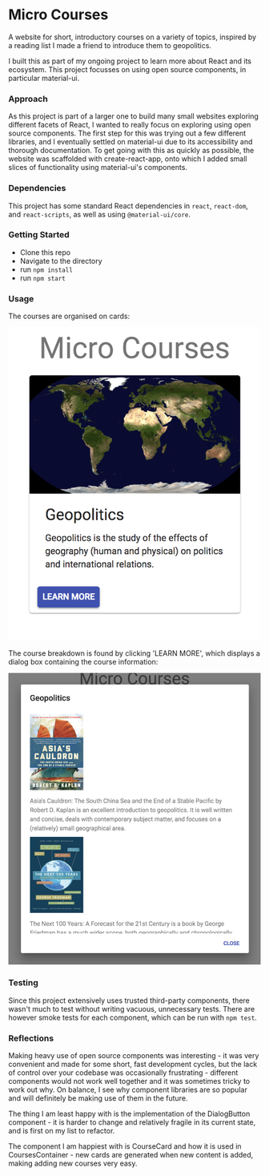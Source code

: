 # Micro Courses

A website for short, introductory courses on a variety of topics, inspired by a reading list I made a friend to introduce them to geopolitics.

I built this as part of my ongoing project to learn more about React and its ecosystem. This project focusses on using open source components, in particular material-ui.

### Approach

As this project is part of a larger one to build many small websites exploring different facets of React, I wanted to really focus on exploring using open source components. The first step for this was trying out a few different libraries, and I eventually settled on material-ui due to its accessibility and thorough documentation. To get going with this as quickly as possible, the website was scaffolded with create-react-app, onto which I added small slices of functionality using material-ui's components.

### Dependencies

This project has some standard React dependencies in ```react```, ```react-dom```, and ```react-scripts```, as well as using ```@material-ui/core```.

### Getting Started

- Clone this repo
- Navigate to the directory
- run ```npm install```
- run ```npm start```

### Usage

The courses are organised on cards:

![Homepage](img/homepage.png)

The course breakdown is found by clicking 'LEARN MORE', which displays a dialog box containing the course information:

![Course](img/dialog.png)

### Testing

Since this project extensively uses trusted third-party components, there wasn't much to test without writing vacuous, unnecessary tests. There are however smoke tests for each component, which can be run with ```npm test```.

### Reflections

Making heavy use of open source components was interesting - it was very convenient and made for some short, fast development cycles, but the lack of control over your codebase was occasionally frustrating - different components would not work well together and it was sometimes tricky to work out why. On balance, I see why component libraries are so popular and will definitely be making use of them in the future.

The thing I am least happy with is the implementation of the DialogButton component - it is harder to change and relatively fragile in its current state, and is first on my list to refactor.

The component I am happiest with is CourseCard and how it is used in CoursesContainer - new cards are generated when new content is added, making adding new courses very easy.
